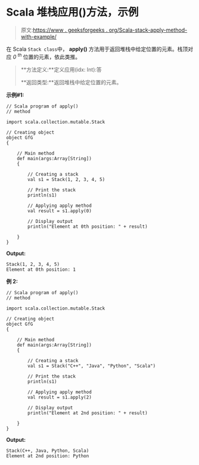 # Scala 堆栈应用()方法，示例

> 原文:[https://www . geeksforgeeks . org/Scala-stack-apply-method-with-example/](https://www.geeksforgeeks.org/scala-stack-apply-method-with-example/)

在 Scala `Stack class`中， **apply()** 方法用于返回堆栈中给定位置的元素。栈顶对应 *0 <sup>th</sup>* 位置的元素，依此类推。

> **方法定义:**定义应用(idx: Int):答
> 
> **返回类型:**返回堆栈中给定位置的元素。

**示例#1:**

```
// Scala program of apply() 
// method 

import scala.collection.mutable.Stack 

// Creating object 
object GfG 
{ 

    // Main method 
    def main(args:Array[String]) 
    { 

        // Creating a stack
        val s1 = Stack(1, 2, 3, 4, 5) 

        // Print the stack
        println(s1)

        // Applying apply method    
        val result = s1.apply(0)

        // Display output
        println("Element at 0th position: " + result) 

    } 
} 
```

**Output:**

```
Stack(1, 2, 3, 4, 5)
Element at 0th position: 1

```

**例 2:**

```
// Scala program of apply() 
// method 

import scala.collection.mutable.Stack 

// Creating object 
object GfG 
{ 

    // Main method 
    def main(args:Array[String]) 
    { 

        // Creating a stack
        val s1 = Stack("C++", "Java", "Python", "Scala") 

        // Print the stack
        println(s1)

        // Applying apply method    
        val result = s1.apply(2)

        // Display output
        println("Element at 2nd position: " + result) 

    } 
} 
```

**Output:**

```
Stack(C++, Java, Python, Scala)
Element at 2nd position: Python

```